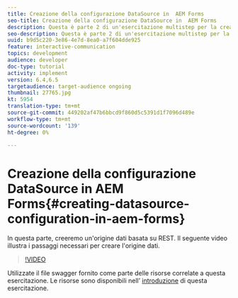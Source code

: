 ```yaml
---
title: Creazione della configurazione DataSource in  AEM Forms
seo-title: Creazione della configurazione DataSource in  AEM Forms
description: Questa è parte 2 di un'esercitazione multistep per la creazione del primo documento di comunicazione interattiva. In questa parte, creeremo un'origine dati basata su REST.  Il seguente video illustra i passaggi necessari per creare l'origine dati.
seo-description: Questa è parte 2 di un'esercitazione multistep per la creazione del primo documento di comunicazione interattiva. In questa parte, creeremo un'origine dati basata su REST.  Il seguente video illustra i passaggi necessari per creare l'origine dati.
uuid: b9d5c220-3e86-4e7d-8ea0-a7f604dde925
feature: interactive-communication
topics: development
audience: developer
doc-type: tutorial
activity: implement
version: 6.4,6.5
targetaudience: target-audience ongoing
thumbnail: 27765.jpg
kt: 5954
translation-type: tm+mt
source-git-commit: 449202af47b6bbcd9f860d5c5391d1f7096d489e
workflow-type: tm+mt
source-wordcount: '139'
ht-degree: 0%

---
```



# Creazione della configurazione DataSource in  AEM Forms{#creating-datasource-configuration-in-aem-forms}

In questa parte, creeremo un&#39;origine dati basata su REST.  Il seguente video illustra i passaggi necessari per creare l&#39;origine dati.

>[!VIDEO](https://video.tv.adobe.com/v/27765/?quality=9&learn=on)

Utilizzate il file swagger fornito come parte delle risorse correlate a questa esercitazione. Le risorse sono disponibili nell’ [introduzione](introduction.md) di questa esercitazione.

